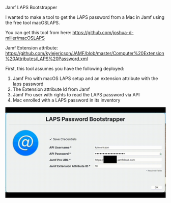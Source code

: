  Jamf LAPS Bootstrapper
 
I wanted to make a tool to get the LAPS password from a Mac in Jamf using the free tool macOSLAPS.

You can get this tool from here: https://github.com/joshua-d-miller/macOSLAPS

Jamf Extension attribute: https://github.com/kylejericson/JAMF/blob/master/Computer%20Extension%20Attributes/LAPS%20Password.xml

First, this tool assumes you have the following deployed:

1. Jamf Pro with macOS LAPS setup and an extension attribute with the laps password
2. The Extension attribute Id from Jamf
3. Jamf Pro user with rights to read the LAPS password via API
4. Mac enrolled with a LAPS password in its inventory


![](https://github.com/kylejericson/Jamf-LAPS-Bootstrapper/blob/main/Jamf%20LAPS%20Bootstrapper.gif)
